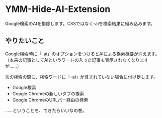# YMM-Hide-AI-Extension
Google検索のAIを排除します。CSSではなく-aiを検索結果に組み込みます。

## やりたいこと
Google検索時に「-ai」のオプションをつけるとAIによる検索概要が消えます。
（本来の記事としてAIというワードの入った記事も表示されなくなりますが……）

次の検索の際に、検索ワードに「-ai」が含まれていない場合に付け足します。
- Google検索
- Google Chromeの新しいタブの検索
- Google ChromeのURLバー経由の検索

……ということを、できたらいいなの巻。
